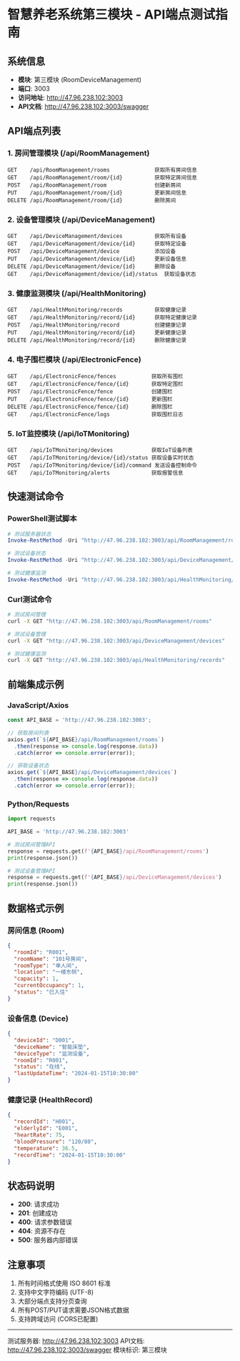# 智慧养老系统第三模块 - API端点测试指南

## 系统信息
- **模块**: 第三模块 (RoomDeviceManagement)
- **端口**: 3003
- **访问地址**: http://47.96.238.102:3003
- **API文档**: http://47.96.238.102:3003/swagger

## API端点列表

### 1. 房间管理模块 (/api/RoomManagement)
```
GET    /api/RoomManagement/rooms              获取所有房间信息
GET    /api/RoomManagement/room/{id}          获取特定房间信息
POST   /api/RoomManagement/room               创建新房间
PUT    /api/RoomManagement/room/{id}          更新房间信息
DELETE /api/RoomManagement/room/{id}          删除房间
```

### 2. 设备管理模块 (/api/DeviceManagement)
```
GET    /api/DeviceManagement/devices          获取所有设备
GET    /api/DeviceManagement/device/{id}      获取特定设备
POST   /api/DeviceManagement/device           添加设备
PUT    /api/DeviceManagement/device/{id}      更新设备信息
DELETE /api/DeviceManagement/device/{id}      删除设备
GET    /api/DeviceManagement/device/{id}/status  获取设备状态
```

### 3. 健康监测模块 (/api/HealthMonitoring)
```
GET    /api/HealthMonitoring/records          获取健康记录
GET    /api/HealthMonitoring/record/{id}      获取特定健康记录
POST   /api/HealthMonitoring/record           创建健康记录
PUT    /api/HealthMonitoring/record/{id}      更新健康记录
DELETE /api/HealthMonitoring/record/{id}      删除健康记录
```

### 4. 电子围栏模块 (/api/ElectronicFence)
```
GET    /api/ElectronicFence/fences           获取所有围栏
GET    /api/ElectronicFence/fence/{id}       获取特定围栏
POST   /api/ElectronicFence/fence            创建围栏
PUT    /api/ElectronicFence/fence/{id}       更新围栏
DELETE /api/ElectronicFence/fence/{id}       删除围栏
GET    /api/ElectronicFence/logs             获取围栏日志
```

### 5. IoT监控模块 (/api/IoTMonitoring)
```
GET    /api/IoTMonitoring/devices            获取IoT设备列表
GET    /api/IoTMonitoring/device/{id}/status 获取设备实时状态
POST   /api/IoTMonitoring/device/{id}/command 发送设备控制命令
GET    /api/IoTMonitoring/alerts             获取报警信息
```

## 快速测试命令

### PowerShell测试脚本
```powershell
# 测试服务器状态
Invoke-RestMethod -Uri "http://47.96.238.102:3003/api/RoomManagement/rooms" -Method GET

# 测试设备状态
Invoke-RestMethod -Uri "http://47.96.238.102:3003/api/DeviceManagement/devices" -Method GET

# 测试健康监测
Invoke-RestMethod -Uri "http://47.96.238.102:3003/api/HealthMonitoring/records" -Method GET
```

### Curl测试命令
```bash
# 测试房间管理
curl -X GET "http://47.96.238.102:3003/api/RoomManagement/rooms"

# 测试设备管理
curl -X GET "http://47.96.238.102:3003/api/DeviceManagement/devices"

# 测试健康监测
curl -X GET "http://47.96.238.102:3003/api/HealthMonitoring/records"
```

## 前端集成示例

### JavaScript/Axios
```javascript
const API_BASE = 'http://47.96.238.102:3003';

// 获取房间列表
axios.get(`${API_BASE}/api/RoomManagement/rooms`)
  .then(response => console.log(response.data))
  .catch(error => console.error(error));

// 获取设备状态
axios.get(`${API_BASE}/api/DeviceManagement/devices`)
  .then(response => console.log(response.data))
  .catch(error => console.error(error));
```

### Python/Requests
```python
import requests

API_BASE = 'http://47.96.238.102:3003'

# 测试房间管理API
response = requests.get(f'{API_BASE}/api/RoomManagement/rooms')
print(response.json())

# 测试设备管理API
response = requests.get(f'{API_BASE}/api/DeviceManagement/devices')
print(response.json())
```

## 数据格式示例

### 房间信息 (Room)
```json
{
  "roomId": "R001",
  "roomName": "101号房间",
  "roomType": "单人间",
  "location": "一楼东侧",
  "capacity": 1,
  "currentOccupancy": 1,
  "status": "已入住"
}
```

### 设备信息 (Device)
```json
{
  "deviceId": "D001",
  "deviceName": "智能床垫",
  "deviceType": "监测设备",
  "roomId": "R001",
  "status": "在线",
  "lastUpdateTime": "2024-01-15T10:30:00"
}
```

### 健康记录 (HealthRecord)
```json
{
  "recordId": "H001",
  "elderlyId": "E001",
  "heartRate": 75,
  "bloodPressure": "120/80",
  "temperature": 36.5,
  "recordTime": "2024-01-15T10:30:00"
}
```

## 状态码说明
- **200**: 请求成功
- **201**: 创建成功
- **400**: 请求参数错误
- **404**: 资源不存在
- **500**: 服务器内部错误

## 注意事项
1. 所有时间格式使用 ISO 8601 标准
2. 支持中文字符编码 (UTF-8)
3. 大部分端点支持分页查询
4. 所有POST/PUT请求需要JSON格式数据
5. 支持跨域访问 (CORS已配置)

---
测试服务器: http://47.96.238.102:3003
API文档: http://47.96.238.102:3003/swagger
模块标识: 第三模块

